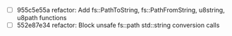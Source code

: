 - [ ] 955c5e55a refactor: Add fs::PathToString, fs::PathFromString, u8string, u8path functions
- [ ] 552e87e34 refactor: Block unsafe fs::path std::string conversion calls